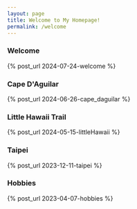 ```yaml
---
layout: page
title: Welcome to My Homepage!
permalink: /welcome
---
```


### Welcome

{% post_url 2024-07-24-welcome %}

### Cape D'Aguilar

{% post_url 2024-06-26-cape_daguilar %}

### Little Hawaii Trail

{% post_url 2024-05-15-littleHawaii %}

### Taipei

{% post_url 2023-12-11-taipei %}

### Hobbies

{% post_url 2023-04-07-hobbies %}




